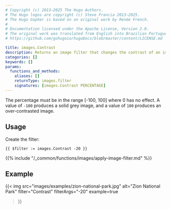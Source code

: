 ```yaml
---
# Copyright (c) 2013–2025 The Hugo Authors.
# The Hugo logos are copyright (c) Steve Francia 2013–2025.
# The Hugo Gopher is based on an original work by Renée French.
#
# Documentation licensed under the Apache License, Version 2.0.
# The original work was translated from English into Brazilian Portuguese.
# https://github.com/gohugoio/hugoDocs/blob/master/content/LICENSE.md

title: images.Contrast
description: Returns an image filter that changes the contrast of an image.
categories: []
keywords: []
params:
  functions_and_methods:
    aliases: []
    returnType: images.filter
    signatures: [images.Contrast PERCENTAGE]
---
```


The percentage must be in the range [-100, 100] where 0 has no effect. A value of `-100` produces a solid grey image, and a value of `100` produces an over-contrasted image.

## Usage

Create the filter:

```go-html-template
{{ $filter := images.Contrast -20 }}
```

{{% include "/_common/functions/images/apply-image-filter.md" %}}

## Example

{{< img
  src="images/examples/zion-national-park.jpg"
  alt="Zion National Park"
  filter="Contrast"
  filterArgs="-20"
  example=true
>}}
